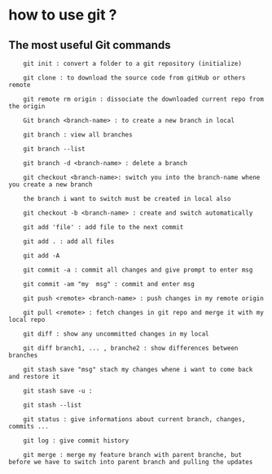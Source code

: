 # how to use git ?


 ## The most useful Git commands

        git init : convert a folder to a git repository (initialize)

        git clone : to download the source code from gitHub or others remote 

        git remote rm origin : dissociate the downloaded current repo from the origin

        Git branch <branch-name> : to create a new branch in local

        git branch : view all branches

        git branch --list

        git branch -d <branch-name> : delete a branch

        git checkout <branch-name>: switch you into the branch-name whene you create a new branch 

        the branch i want to switch must be created in local also 

        git checkout -b <branch-name> : create and switch automatically

        git add 'file' : add file to the next commit

        git add . : add all files

        git add -A

        git commit -a : commit all changes and give prompt to enter msg

        git commit -am "my  msg" : commit and enter msg

        git push <remote> <branch-name> : push changes in my remote origin

        git pull <remote> : fetch changes in git repo and merge it with my local repo

        git diff : show any uncommitted changes in my local

        git diff branch1, ... , branche2 : show differences between branches

        git stash save "msg" stach my changes whene i want to come back and restore it 

        git stash save -u : 

        git stash --list

        git status : give informations about current branch, changes, commits ... 

        git log : give commit history 

        git merge : merge my feature branch with parent branche, but before we have to switch into parent branch and pulling the updates
